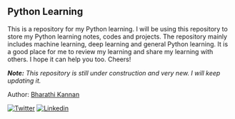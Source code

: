 ## Python Learning

This is a repository for my Python learning. I will be using this repository to store my Python learning notes, codes and projects. The repository mainly includes machine learning, deep learning and general Python learning. It is a good place for me to review my learning and share my learning with others. I hope it can help you too. Cheers!

***Note:*** *This repository is still under construction and very new. I will keep updating it.*

Author: [Bharathi Kannan](https://bharathikannan.github.io/)

[![Twitter](https://img.shields.io/twitter/follow/bharathikannan?style=social)](https://twitter.com/bharathik_n)
[![Linkedin](https://img.shields.io/badge/-bharathikannann-blue?style=flat-square&logo=Linkedin&logoColor=white&link=https://www.linkedin.com/in/bharathikannann/)](https://www.linkedin.com/in/bharathikannann/)
